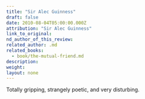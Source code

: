 ```yaml
---
title: "Sir Alec Guinness"
draft: false
date: 2010-08-04T05:00:00.000Z
attribution: "Sir Alec Guinness"
link_to_original:
nd_author_of_this_review:
related_author: .md
related_books:
  - book/the-mutual-friend.md
description:
weight:
layout: none
---
```

Totally gripping, strangely poetic, and very disturbing.

